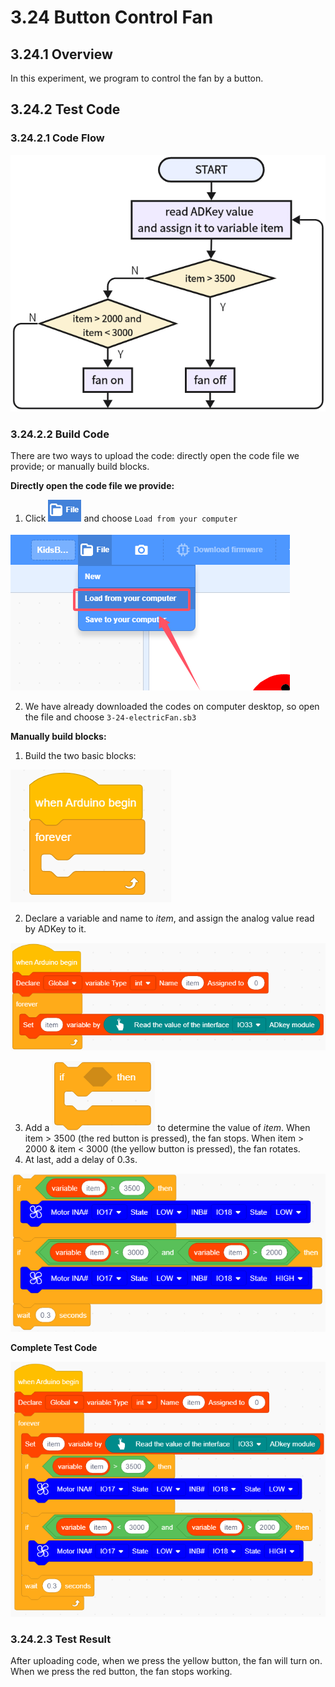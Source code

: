 # 3.24 Button Control Fan

## 3.24.1 Overview

In this experiment, we program to control the fan by a button.

## 3.24.2 Test Code

### 3.24.2.1 Code Flow

![6-24-2-1](./media/6-24-2-1.png)

### 3.24.2.2 Build Code

There are two ways to upload the code: directly open the code file we provide; or manually build blocks.

**Directly open the code file we provide:**

1. Click ![](./media/j68.png) and choose `Load from your computer`

![](./media/j67.png)

2. We have already downloaded the codes on computer desktop, so open the file and choose `3-24-electricFan.sb3`

**Manually build blocks:**

1. Build the two basic blocks:

![6-1-4-1-1](./media/6-1-4-1-1.png)

2. Declare a variable and name to *item*, and assign the analog value read by ADKey to it.

![](./media/6-24-2-2-1.png)

3. Add a ![j25](./media/j25.png) to determine the value of *item*. When item > 3500 (the red button is pressed), the fan stops. When item > 2000 & item < 3000 (the yellow button is pressed), the fan rotates.
3. At last, add a delay of 0.3s.

![6-24](./media/6-24-2-2-2.png)

**Complete Test Code**

![6-24](./media/6-24-2-2-3.png)



### 3.24.2.3 Test Result

After uploading code, when we press the yellow button, the fan will turn on. When we press the red button, the fan stops working. 

